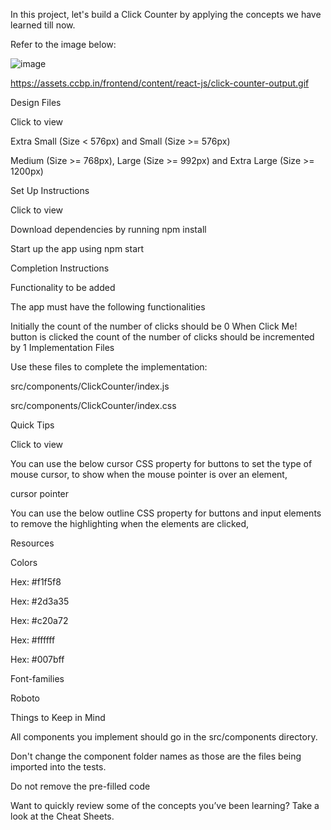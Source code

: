 In this project, let's build a Click Counter by applying the concepts we have learned till now.

Refer to the image below:

![image](https://github.com/bukka5sandhya/React-Js-Click-Counter/assets/133884532/858e134c-bf1c-496e-adc6-c75a7693ffed)


https://assets.ccbp.in/frontend/content/react-js/click-counter-output.gif

Design Files

Click to view

Extra Small (Size < 576px) and Small (Size >= 576px)

Medium (Size >= 768px), Large (Size >= 992px) and Extra Large (Size >= 1200px)

Set Up Instructions

Click to view

Download dependencies by running npm install

Start up the app using npm start

Completion Instructions

Functionality to be added

The app must have the following functionalities

Initially the count of the number of clicks should be 0
When Click Me! button is clicked the count of the number of clicks should be incremented by 1
Implementation Files

Use these files to complete the implementation:

src/components/ClickCounter/index.js

src/components/ClickCounter/index.css

Quick Tips

Click to view

You can use the below cursor CSS property for buttons to set the type of mouse cursor, to show when the mouse pointer is over an element,


cursor pointer

You can use the below outline CSS property for buttons and input elements to remove the highlighting when the elements are clicked,

Resources

Colors

Hex: #f1f5f8

Hex: #2d3a35

Hex: #c20a72

Hex: #ffffff

Hex: #007bff

Font-families

Roboto

Things to Keep in Mind

All components you implement should go in the src/components directory.

Don't change the component folder names as those are the files being imported into the tests.

Do not remove the pre-filled code

Want to quickly review some of the concepts you’ve been learning? Take a look at the Cheat Sheets.
